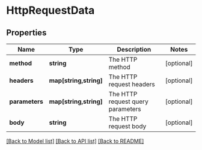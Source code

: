 # HttpRequestData

## Properties
Name | Type | Description | Notes
------------ | ------------- | ------------- | -------------
**method** | **string** | The HTTP method | [optional] 
**headers** | **map[string,string]** | The HTTP request headers | [optional] 
**parameters** | **map[string,string]** | The HTTP request query parameters | [optional] 
**body** | **string** | The HTTP request body | [optional] 

[[Back to Model list]](../../README.md#documentation-for-models) [[Back to API list]](../../README.md#documentation-for-api-endpoints) [[Back to README]](../../README.md)

